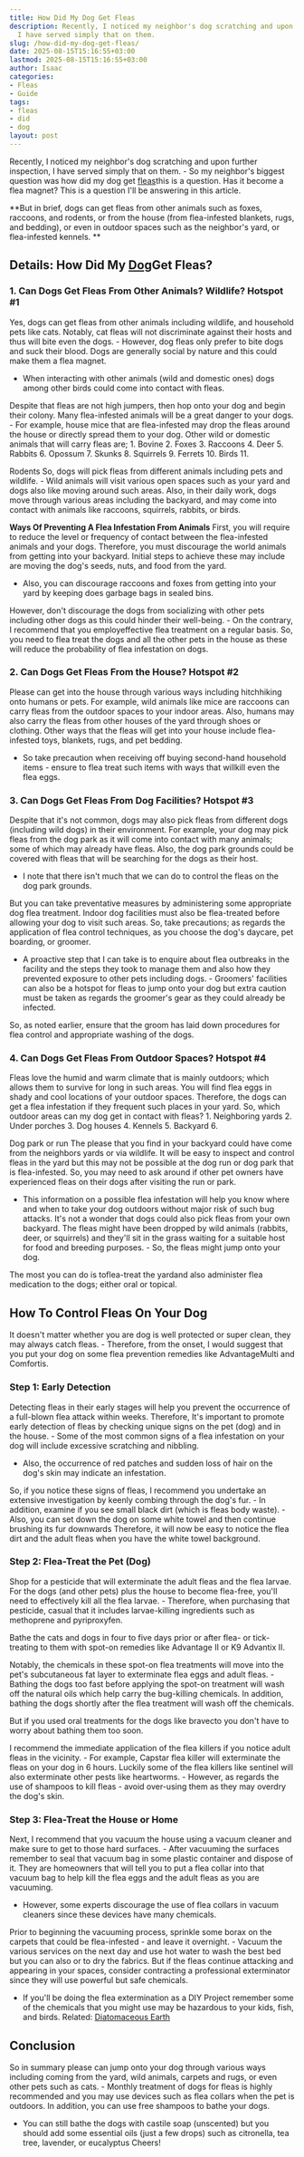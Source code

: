 ```yaml
---
title: How Did My Dog Get Fleas
description: Recently, I noticed my neighbor's dog scratching and upon further inspection,
  I have served simply that on them.
slug: /how-did-my-dog-get-fleas/
date: 2025-08-15T15:16:55+03:00
lastmod: 2025-08-15T15:16:55+03:00
author: Isaac
categories:
- Fleas
- Guide
tags:
- fleas
- did
- dog
layout: post
---
```

Recently, I noticed my neighbor's dog scratching and upon further inspection, I have served simply that on them. - So my neighbor's biggest question was how did my dog get [fleas](https://pestpolicy.com/best-dog-backpack-carrier-for-hiking/)this is a question. Has it become a flea magnet? This is a question I'll be answering in this article.

**But in brief, dogs can get fleas from other animals such as foxes, raccoons, and rodents, or from the house (from flea-infested blankets, rugs, and bedding), or even in outdoor spaces such as the neighbor's yard, or flea-infested kennels. **

##  Details: How Did My [Dog](https://pestpolicy.com/best-dog-beds/)Get Fleas?

###  1. Can Dogs Get Fleas From Other Animals? Wildlife? Hotspot #1

Yes, dogs can get fleas from other animals including wildlife, and household pets like cats. Notably, cat fleas will not discriminate against their hosts and thus will bite even the dogs. - However, dog fleas only prefer to bite dogs and suck their blood. Dogs are generally social by nature and this could make them a flea magnet.

- When interacting with other animals (wild and domestic ones) dogs among other birds could come into contact with fleas.

Despite that fleas are not high jumpers, then hop onto your dog and begin their colony. Many flea-infested animals will be a great danger to your dogs. - For example, house mice that are flea-infested may drop the fleas around the house or directly spread them to your dog. Other wild or domestic animals that will carry fleas are; 1. Bovine 2. Foxes 3. Raccoons 4. Deer 5. Rabbits 6. Opossum 7. Skunks 8. Squirrels 9. Ferrets 10. Birds 11.

Rodents So, dogs will pick fleas from different animals including pets and wildlife. - Wild animals will visit various open spaces such as your yard and dogs also like moving around such areas. Also, in their daily work, dogs move through various areas including the backyard, and may come into contact with animals like raccoons, squirrels, rabbits, or birds.

**Ways Of Preventing A Flea Infestation From Animals** First, you will require to reduce the level or frequency of contact between the flea-infested animals and your dogs. Therefore, you must discourage the world animals from getting into your backyard. Initial steps to achieve these may include are moving the dog's seeds, nuts, and food from the yard.

- Also, you can discourage raccoons and foxes from getting into your yard by keeping does garbage bags in sealed bins.

However, don't discourage the dogs from socializing with other pets including other dogs as this could hinder their well-being. - On the contrary, I recommend that you employeffective flea treatment on a regular basis. So, you need to flea treat the dogs and all the other pets in the house as these will reduce the probability of flea infestation on dogs.

###  2. Can Dogs Get Fleas From the House? Hotspot #2

Please can get into the house through various ways including hitchhiking onto humans or pets. For example, wild animals like mice are raccoons can carry fleas from the outdoor spaces to your indoor areas. Also, humans may also carry the fleas from other houses of the yard through shoes or clothing. Other ways that the fleas will get into your house include flea-infested toys, blankets, rugs, and pet bedding.

- So take precaution when receiving off buying second-hand household items - ensure to flea treat such items with ways that willkill even the flea eggs.

###  3. Can Dogs Get Fleas From Dog Facilities? Hotspot #3

Despite that it's not common, dogs may also pick fleas from different dogs (including wild dogs) in their environment. For example, your dog may pick fleas from the dog park as it will come into contact with many animals; some of which may already have fleas. Also, the dog park grounds could be covered with fleas that will be searching for the dogs as their host.

- I note that there isn't much that we can do to control the fleas on the dog park grounds.

But you can take preventative measures by administering some appropriate dog flea treatment. Indoor dog facilities must also be flea-treated before allowing your dog to visit such areas. So, take precautions; as regards the application of flea control techniques, as you choose the dog's daycare, pet boarding, or groomer.

- A proactive step that I can take is to enquire about flea outbreaks in the facility and the steps they took to manage them and also how they prevented exposure to other pets including dogs. - Groomers' facilities can also be a hotspot for fleas to jump onto your dog but extra caution must be taken as regards the groomer's gear as they could already be infected.

So, as noted earlier, ensure that the groom has laid down procedures for flea control and appropriate washing of the dogs.

###  4. Can Dogs Get Fleas From Outdoor Spaces? Hotspot #4

Fleas love the humid and warm climate that is mainly outdoors; which allows them to survive for long in such areas. You will find flea eggs in shady and cool locations of your outdoor spaces. Therefore, the dogs can get a flea infestation if they frequent such places in your yard. So, which outdoor areas can my dog get in contact with fleas? 1. Neighboring yards 2. Under porches 3. Dog houses 4. Kennels 5. Backyard 6.

Dog park or run The please that you find in your backyard could have come from the neighbors yards or via wildlife. It will be easy to inspect and control fleas in the yard but this may not be possible at the dog run or dog park that is flea-infested. So, you may need to ask around if other pet owners have experienced fleas on their dogs after visiting the run or park.

- This information on a possible flea infestation will help you know where and when to take your dog outdoors without major risk of such bug attacks. It's not a wonder that dogs could also pick fleas from your own backyard. The fleas might have been dropped by wild animals (rabbits, deer, or squirrels) and they'll sit in the grass waiting for a suitable host for food and breeding purposes. - So, the fleas might jump onto your dog.

The most you can do is toflea-treat the yardand also administer flea medication to the dogs; either oral or topical.

##  How To Control Fleas On Your Dog

It doesn't matter whether you are dog is well protected or super clean, they may always catch fleas. - Therefore, from the onset, I would suggest that you put your dog on some flea prevention remedies like AdvantageMulti and Comfortis.

###  Step 1: Early Detection

Detecting fleas in their early stages will help you prevent the occurrence of a full-blown flea attack within weeks. Therefore, It's important to promote early detection of fleas by checking unique signs on the pet (dog) and in the house. - Some of the most common signs of a flea infestation on your dog will include excessive scratching and nibbling.

- Also, the occurrence of red patches and sudden loss of hair on the dog's skin may indicate an infestation.

So, if you notice these signs of fleas, I recommend you undertake an extensive investigation by keenly combing through the dog's fur. - In addition, examine if you see small black dirt (which is fleas body waste). - Also, you can set down the dog on some white towel and then continue brushing its fur downwards Therefore, it will now be easy to notice the flea dirt and the adult fleas when you have the white towel background.

###  Step 2: Flea-Treat the Pet (Dog)

Shop for a pesticide that will exterminate the adult fleas and the flea larvae. For the dogs (and other pets) plus the house to become flea-free, you'll need to effectively kill all the flea larvae. - Therefore, when purchasing that pesticide, casual that it includes larvae-killing ingredients such as methoprene and pyriproxyfen.

Bathe the cats and dogs in four to five days prior or after flea- or tick-treating to them with spot-on remedies like Advantage II or K9 Advantix II.

Notably, the chemicals in these spot-on flea treatments will move into the pet's subcutaneous fat layer to exterminate flea eggs and adult fleas. - Bathing the dogs too fast before applying the spot-on treatment will wash off the natural oils which help carry the bug-killing chemicals. In addition, bathing the dogs shortly after the flea treatment will wash off the chemicals.

But if you used oral treatments for the dogs like bravecto you don't have to worry about bathing them too soon.

I recommend the immediate application of the flea killers if you notice adult fleas in the vicinity. - For example, Capstar flea killer will exterminate the fleas on your dog in 6 hours. Luckily some of the flea killers like sentinel will also exterminate other pests like heartworms. - However, as regards the use of shampoos to kill fleas - avoid over-using them as they may overdry the dog's skin.

###  Step 3: Flea-Treat the House or Home

Next, I recommend that you vacuum the house using a vacuum cleaner and make sure to get to those hard surfaces. - After vacuuming the surfaces remember to seal that vacuum bag in some plastic container and dispose of it. They are homeowners that will tell you to put a flea collar into that vacuum bag to help kill the flea eggs and the adult fleas as you are vacuuming.

- However, some experts discourage the use of flea collars in vacuum cleaners since these devices have many chemicals.

Prior to beginning the vacuuming process, sprinkle some borax on the carpets that could be flea-infested - and leave it overnight. - Vacuum the various services on the next day and use hot water to wash the best bed but you can also or to dry the fabrics. But if the fleas continue attacking and appearing in your spaces, consider contracting a professional exterminator since they will use powerful but safe chemicals.

- If you'll be doing the flea extermination as a DIY Project remember some of the chemicals that you might use may be hazardous to your kids, fish, and birds. Related: [Diatomaceous Earth](https://pestpolicy.com/diatomaceous-earth/)

##  Conclusion

So in summary please can jump onto your dog through various ways including coming from the yard, wild animals, carpets and rugs, or even other pets such as cats. - Monthly treatment of dogs for fleas is highly recommended and you may use devices such as flea collars when the pet is outdoors. In addition, you can use free shampoos to bathe your dogs.

- You can still bathe the dogs with castile soap (unscented) but you should add some essential oils (just a few drops) such as citronella, tea tree, lavender, or eucalyptus Cheers!
